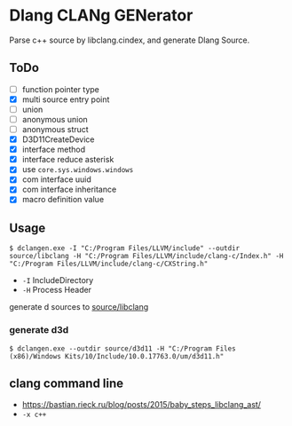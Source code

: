 # Dlang CLANg GENerator

Parse c++ source by libclang.cindex, and generate Dlang Source.

## ToDo

* [ ] function pointer type
* [x] multi source entry point
* [ ] union
* [ ] anonymous union
* [ ] anonymous struct
* [x] D3D11CreateDevice
* [x] interface method
* [x] interface reduce asterisk
* [x] use `core.sys.windows.windows`
* [x] com interface uuid
* [x] com interface inheritance
* [x] macro definition value

## Usage

```
$ dclangen.exe -I "C:/Program Files/LLVM/include" --outdir source/libclang -H "C:/Program Files/LLVM/include/clang-c/Index.h" -H "C:/Program Files/LLVM/include/clang-c/CXString.h"
```

* `-I` IncludeDirectory
* `-H` Process Header

generate d sources to [source/libclang](./source/libclang)

### generate d3d

```
$ dclangen.exe --outdir source/d3d11 -H "C:/Program Files (x86)/Windows Kits/10/Include/10.0.17763.0/um/d3d11.h"
```

## clang command line

* https://bastian.rieck.ru/blog/posts/2015/baby_steps_libclang_ast/
* `-x c++`
